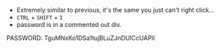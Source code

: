 - Extremely similar to previous, it's the same you just can't right click...
- `CTRL` + `SHIFT` + `I`
- password is in a commented out div.

PASSWORD: TguMNxKo1DSa1tujBLuZJnDUlCcUAPlI